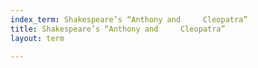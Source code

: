 ```yaml
---
index_term: Shakespeare’s “Anthony and     Cleopatra”
title: Shakespeare’s “Anthony and     Cleopatra”
layout: term

---
```

